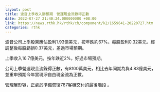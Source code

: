 ```yaml
---
layout: post
title: 波音上季收入勝預期　營運現金流錄得正數
date: 2022-07-27 21:40:24.000000000 +08:00
link: https://news.rthk.hk/rthk/ch/component/k2/1659641-20220727.htm
categories: rthk
---
```


波音公司上季股東應佔盈利1.93億美元，按年跌約67%。每股盈利0.32美元。經調整後每股虧損0.37美元，差過市場預期。

上季收入16.7億美元，按年跌近2%，好過市場預期。

公司上季營運現金流錄得正數，有8100萬美元，相比去年同期為負4.83億美元，並重申預期今年實現淨自由現金流為正數。

管理層形容，正處於準備恢復787客機交付的最後階段 。
